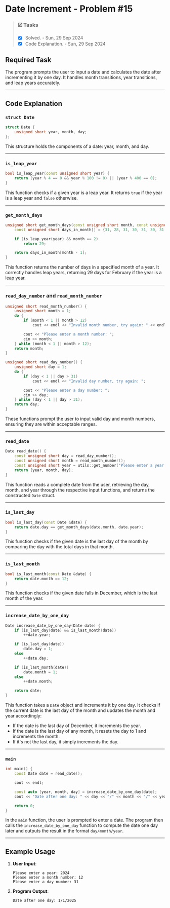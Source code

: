 # Date Increment - Problem #15

> ### ☑️ Tasks
> - [x] Solved. - Sun, 29 Sep 2024
> - [x] Code Explanation. - Sun, 29 Sep 2024

## Required Task

The program prompts the user to input a date and calculates the date after incrementing it by one day. It handles month transitions, year transitions, and leap years accurately.

---

## Code Explanation

### `struct Date`

```cpp
struct Date {
	unsigned short year, month, day;
};
```

This structure holds the components of a date: year, month, and day.

---

### `is_leap_year`

```cpp
bool is_leap_year(const unsigned short year) {
	return (year % 4 == 0 && year % 100 != 0) || (year % 400 == 0);
}
```

This function checks if a given year is a leap year. It returns `true` if the year is a leap year and `false` otherwise.

---

### `get_month_days`

```cpp
unsigned short get_month_days(const unsigned short month, const unsigned short year) {
	const unsigned short days_in_month[] = {31, 28, 31, 30, 31, 30, 31, 31, 30, 31, 30, 31};

	if (is_leap_year(year) && month == 2)
		return 29;

	return days_in_month[month - 1];
}
```

This function returns the number of days in a specified month of a year. It correctly handles leap years, returning 29 days for February if the year is a leap year.

---

### `read_day_number` and `read_month_number`

```cpp
unsigned short read_month_number() {
	unsigned short month = 1;
	do {
		if (month < 1 || month > 12)
			cout << endl << "Invalid month number, try again: " << endl;;

		cout << "Please enter a month number: ";
		cin >> month;
	} while (month < 1 || month > 12);
	return month;
}
```
```cpp
unsigned short read_day_number() {
	unsigned short day = 1;
	do {
		if (day < 1 || day > 31)
			cout << endl << "Invalid day number, try again: ";

		cout << "Please enter a day number: ";
		cin >> day;
	} while (day < 1 || day > 31);
	return day;
}
```

These functions prompt the user to input valid day and month numbers, ensuring they are within acceptable ranges.

---

### `read_date`

```cpp
Date read_date() {
	const unsigned short day = read_day_number();
	const unsigned short month = read_month_number();
	const unsigned short year = utils::get_number("Please enter a year: ");
	return {year, month, day};
}
```

This function reads a complete date from the user, retrieving the day, month, and year through the respective input functions, and returns the constructed `Date` struct.

---

### `is_last_day`

```cpp
bool is_last_day(const Date &date) {
	return date.day == get_month_days(date.month, date.year);
}
```

This function checks if the given date is the last day of the month by comparing the day with the total days in that month.

---

### `is_last_month`

```cpp
bool is_last_month(const Date &date) {
	return date.month == 12;
}
```

This function checks if the given date falls in December, which is the last month of the year.

---

### `increase_date_by_one_day`

```cpp
Date increase_date_by_one_day(Date date) {
	if (is_last_day(date) && is_last_month(date))
		++date.year;

	if (is_last_day(date))
		date.day = 1;
	else
		++date.day;

	if (is_last_month(date))
		date.month = 1;
	else
		++date.month;

	return date;
}
```

This function takes a `Date` object and increments it by one day. It checks if the current date is the last day of the month and updates the month and year accordingly:
- If the date is the last day of December, it increments the year.
- If the date is the last day of any month, it resets the day to 1 and increments the month.
- If it's not the last day, it simply increments the day.

---

### `main`

```cpp
int main() {
	const Date date = read_date();

	cout << endl;

	const auto [year, month, day] = increase_date_by_one_day(date);
	cout << "Date after one day: " << day << "/" << month << "/" << year << endl;

	return 0;
}
```

In the `main` function, the user is prompted to enter a date. The program then calls the `increase_date_by_one_day` function to compute the date one day later and outputs the result in the format `day/month/year`.

---

## Example Usage

1. **User Input**:
   ```
   Please enter a year: 2024
   Please enter a month number: 12
   Please enter a day number: 31
   ```

2. **Program Output**:
   ```
   Date after one day: 1/1/2025
   ```